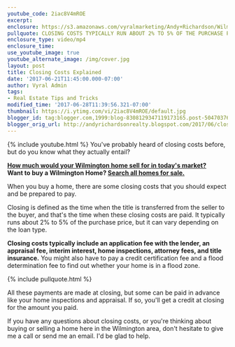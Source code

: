 ```yaml
---
youtube_code: 2iac8V4mROE
excerpt:
enclosure: https://s3.amazonaws.com/vyralmarketing/Andy+Richardson/Wilmington+Real+Estate+Agent-+Closing+costs+explained.mp4
pullquote: CLOSING COSTS TYPICALLY RUN ABOUT 2% TO 5% OF THE PURCHASE PRICE.
enclosure_type: video/mp4
enclosure_time:
use_youtube_image: true
youtube_alternate_image: /img/cover.jpg
layout: post
title: Closing Costs Explained
date: '2017-06-21T11:45:00.000-07:00'
author: Vyral Admin
tags:
- Real Estate Tips and Tricks
modified_time: '2017-06-28T11:39:56.321-07:00'
thumbnail: https://i.ytimg.com/vi/2iac8V4mROE/default.jpg
blogger_id: tag:blogger.com,1999:blog-8308129347119173165.post-5047037613391071724
blogger_orig_url: http://andyrichardsonrealty.blogspot.com/2017/06/closing-costs-explained.html
---
```

{% include youtube.html %}
You've probably heard of closing costs before, but do you know what they actually entail?

<div class="post-cta">
<strong><a href="http://www.searchwilmingtonhomevalues.com/" target="_blank">How much would your Wilmington home sell for in today's market?</a></strong>
<br>
<strong>Want to buy a Wilmington Home? <a href="http://www.searchwilmingtonhomesforsale.com/" target="_blank">Search all homes for sale.</a></strong>
</div>

When you buy a home, there are some closing costs that you should expect and be prepared to pay.

Closing is defined as the time when the title is transferred from the seller to the buyer, and that's the time when these closing costs are paid. It typically runs about 2% to 5% of the purchase price, but it can vary depending on the loan type.

**Closing costs typically include an application fee with the lender, an appraisal fee, interim interest, home inspections, attorney fees, and title insurance.** You might also have to pay a credit certification fee and a flood determination fee to find out whether your home is in a flood zone.

{% include pullquote.html %}

All these payments are made at closing, but some can be paid in advance like your home inspections and appraisal. If so, you'll get a credit at closing for the amount you paid.  

If you have any questions about closing costs, or you're thinking about buying or selling a home here in the Wilmington area, don't hesitate to give me a call or send me an email. I'd be glad to help.
